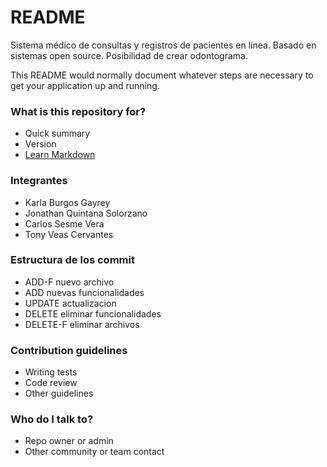 ﻿# README #
Sistema médico de consultas y registros de pacientes en línea.
Basado en sistemas open source.
Posibilidad de crear odontograma.

This README would normally document whatever steps are necessary to get your application up and running.

### What is this repository for? ###

* Quick summary
* Version
* [Learn Markdown](https://bitbucket.org/tutorials/markdowndemo)

### Integrantes ###

* Karla Burgos Gayrey
* Jonathan Quintana Solorzano
* Carlos Sesme Vera
* Tony Veas Cervantes

### Estructura de los commit ###

* ADD-F nuevo archivo
* ADD nuevas funcionalidades
* UPDATE actualizacion
* DELETE eliminar funcionalidades
* DELETE-F eliminar archivos

### Contribution guidelines ###

* Writing tests
* Code review
* Other guidelines

### Who do I talk to? ###

* Repo owner or admin
* Other community or team contact

